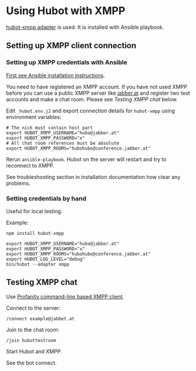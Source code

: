 # Using Hubot with XMPP

[hubot-xmpp adapter](https://github.com/markstory/hubot-xmpp) is used.
It is installed with Ansible playbook.

## Setting up XMPP client connection

### Setting up XMPP credentials with Ansible

[First see Ansible installation instructions](./install.md).

You need to have registered an XMPP account. If you have not used
XMPP before you can use a public XMPP server like [jabber.at](jabber.at)
and register two test accounts and make a chat room. Please see *Testing
XMPP chat* below.

Edit `_hubot.env.j2` and export connection details for `hubot-xmpp` using environment variables:

    # The nick must contain host part
    export HUBOT_XMPP_USERNAME="hubo@jabber.at"
    export HUBOT_XMPP_PASSWORD="x"
    # All chat room references must be absolute
    export HUBOT_XMPP_ROOMS="hubohubo@conference.jabber.at"

Rerun `ansible-playbook`. Hubot on the server will restart and try to reconnect to
XMPP.

See troubleshooting section in installation documentation how clear any problems.

### Setting credentials by hand

Useful for local testing.

Example:

    npm install hubot-xmpp

    export HUBOT_XMPP_USERNAME="hubo@jabber.at"
    export HUBOT_XMPP_PASSWORD="x"
    export HUBOT_XMPP_ROOMS="hubohubo@conference.jabber.at"
    export HUBOT_LOG_LEVEL="debug"
    bin/hubot --adapter xmpp

## Testing XMPP chat

Use [Profanity command-line based XMPP client](http://www.profanity.im/).

Connect to the server:

    /connect example@jabbet.at

Join to the chat room:

    /join hubottestroom

Start Hubot and XMPP.

See the bot connect.

